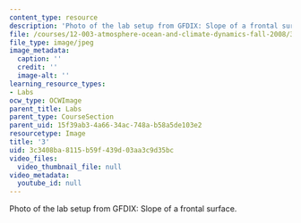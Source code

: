```yaml
---
content_type: resource
description: 'Photo of the lab setup from GFDIX: Slope of a frontal surface.'
file: /courses/12-003-atmosphere-ocean-and-climate-dynamics-fall-2008/3c3408ba8115b59f439d03aa3c9d35bc_3.jpg
file_type: image/jpeg
image_metadata:
  caption: ''
  credit: ''
  image-alt: ''
learning_resource_types:
- Labs
ocw_type: OCWImage
parent_title: Labs
parent_type: CourseSection
parent_uid: 15f39ab3-4a66-34ac-748a-b58a5de103e2
resourcetype: Image
title: '3'
uid: 3c3408ba-8115-b59f-439d-03aa3c9d35bc
video_files:
  video_thumbnail_file: null
video_metadata:
  youtube_id: null
---
```

Photo of the lab setup from GFDIX: Slope of a frontal surface.

